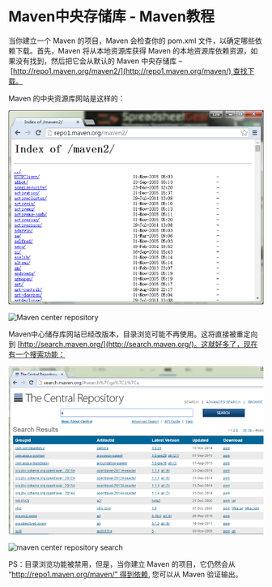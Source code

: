 # Maven中央存储库 - Maven教程

当你建立一个 Maven 的项目，Maven 会检查你的 pom.xml 文件，以确定哪些依赖下载。首先，Maven 将从本地资源库获得 Maven 的本地资源库依赖资源，如果没有找到，然后把它会从默认的 Maven 中央存储库 – [http://repo1.maven.org/maven2/](http://repo1.maven.org/maven/) 查找下载。

Maven 的中央资源库网站是这样的：

![](../img/1-1510262213123L.png)

![Maven center repository](../img/r-repository.png "maven-center-repository")

Maven中心储存库网站已经改版本，目录浏览可能不再使用。这将直接被重定向到 [http://search.maven.org/](http://search.maven.org/)。这就好多了，现在有一个搜索功能：

![](../img/1-151026221453300.png)

![maven center repository search](../img/itory-search.png "maven-center-repository-search")

PS：目录浏览功能被禁用，但是，当你建立 Maven 的项目，它仍然会从 “http://repo1.maven.org/maven/” 得到依赖, 您可以从 Maven 验证输出。

